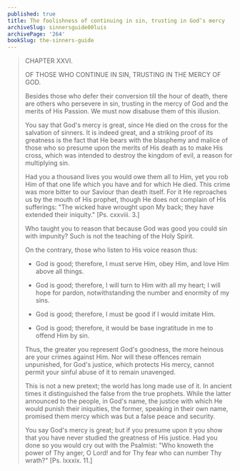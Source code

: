 ```yaml
---
published: true
title: The foolishness of continuing in sin, trusting in God’s mercy
archiveSlug: sinnersguide00luis
archivePage: '264'
bookSlug: the-sinners-guide
---
```


> CHAPTER XXVI.
> 
> OF THOSE WHO CONTINUE IN SIN, TRUSTING IN THE MERCY OF GOD.
> 
> Besides those who defer their conversion till the hour of death, there are others who persevere in sin, trusting in the mercy of God and the merits of His Passion. We must now disabuse them of this illusion.
> 
> You say that God's mercy is great, since He died on the cross for the salvation of sinners. It is indeed great, and a striking proof of its greatness is the fact that He bears with the blasphemy and malice of those who so presume upon the merits of His death as to make His cross, which was intended to destroy the kingdom of evil, a reason for multiplying sin.
> 
> Had you a thousand lives you would owe them all to Him, yet you rob Him of that one life which you have and for which He died. This crime was more bitter to our Saviour than death itself. For it He reproaches us by the mouth of His prophet, though He does not complain of His sufferings: "The wicked have wrought upon My back; they have extended their iniquity." [Ps. cxxviii. 3.]
> 
> Who taught you to reason that because God was good you could sin with impunity? Such is not the teaching of the Holy Spirit.
> 
> On the contrary, those who listen to His voice reason thus:
> 
> * God is good; therefore, I must serve Him, obey Him, and love Him above all things.
> 
> * God is good; therefore, I will turn to Him with all my heart; I will hope for pardon, notwithstanding the number and enormity of my sins.
> 
> * God is good; therefore, I must be good if I would imitate Him.
> 
> * God is good; therefore, it would be base ingratitude in me to offend Him by sin.
> 
> Thus, the greater you represent God's goodness, the more heinous are your crimes against Him. Nor will these offences remain unpunished, for God's justice, which protects His mercy, cannot permit your sinful abuse of it to remain unavenged.
> 
> This is not a new pretext; the world has long made use of it. In ancient times it distinguished the false from the true prophets. While the latter announced to the people, in God's name, the justice with which He would punish their iniquities, the former, speaking in their own name, promised them mercy which was but a false peace and security.
> 
> You say God's mercy is great; but if you presume upon it you show that you have never studied the greatness of His justice. Had you done so you would cry out with the Psalmist: "Who knoweth the power of Thy anger, O Lord! and for Thy fear who can number Thy wrath?" [Ps. lxxxix. 11.]
